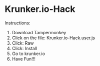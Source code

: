 # Krunker.io-Hack
Instructions:

1. Download Tampermonkey
2. Click on the file: Krunker.io-Hack.user.js
3. Click: Raw
4. Click: Install
5. Go to krunker.io
6. Have Fun!!!
